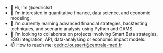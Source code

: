 - 👋 Hi, I’m @cedriclsrt  
- 👀 I’m interested in quantitative finance, data science, and economic modeling.  
- 🌱 I’m currently learning advanced financial strategies, backtesting techniques, and scenario analysis using Python and GAMS.  
- 💞️ I’m looking to collaborate on projects involving Smart Beta strategies, ESG integration, API, data-analysing or economic impact models.  
- 📫 How to reach me: cedric.loussert@centrale-med.fr


<!---
cedriclsrt/cedriclsrt is a ✨ special ✨ repository because its `README.md` (this file) appears on your GitHub profile.
You can click the Preview link to take a look at your changes.
--->
